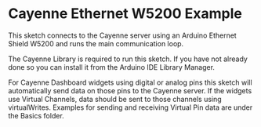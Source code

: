 # Cayenne Ethernet W5200 Example

This sketch connects to the Cayenne server using an Arduino Ethernet Shield W5200
and runs the main communication loop.

The Cayenne Library is required to run this sketch. If you have not already done so you can install it from the Arduino IDE Library Manager.

For Cayenne Dashboard widgets using digital or analog pins this sketch will automatically
send data on those pins to the Cayenne server. If the widgets use Virtual Channels, data
should be sent to those channels using virtualWrites. Examples for sending and receiving
Virtual Pin data are under the Basics folder.